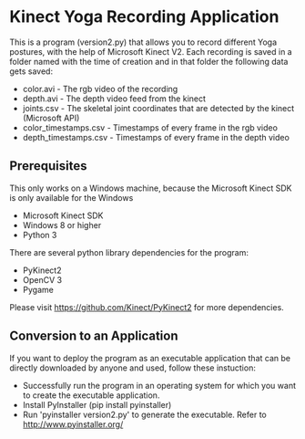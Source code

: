 # Kinect Yoga Recording Application

This is a program (version2.py) that allows you to record different Yoga postures, with the help of Microsoft Kinect V2. Each recording is saved in a folder named with the time of creation and in that folder the following data gets saved:
* color.avi - The rgb video of the recording
* depth.avi - The depth video feed from the kinect
* joints.csv - The skeletal joint coordinates that are detected by the kinect (Microsoft API)
* color_timestamps.csv - Timestamps of every frame in the rgb video
* depth_timestamps.csv - Timestamps of every frame in the depth video

## Prerequisites

This only works on a Windows machine, because the Microsoft Kinect SDK is only available for the Windows

* Microsoft Kinect SDK
* Windows 8 or higher
* Python 3

There are several python library dependencies for the program:

* PyKinect2
* OpenCV 3
* Pygame

Please visit https://github.com/Kinect/PyKinect2 for more dependencies.

## Conversion to an Application

If you want to deploy the program as an executable application that can be directly downloaded by anyone and used, follow these instuction:

* Successfully run the program in an operating system for which you want to create the executable application.
* Install PyInstaller (pip install pyinstaller)
* Run 'pyinstaller version2.py' to generate the executable. Refer to http://www.pyinstaller.org/
